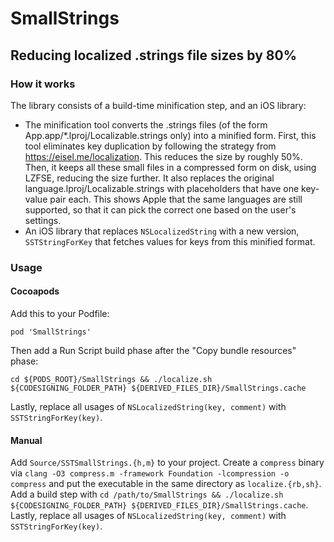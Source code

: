 # SmallStrings
## Reducing localized .strings file sizes by 80%

### How it works

The library consists of a build-time minification step, and an iOS library:
- The minification tool converts the .strings files (of the form App.app/\*.lproj/Localizable.strings only) into a minified form. First, this tool eliminates key duplication by following the strategy from https://eisel.me/localization. This reduces the size by roughly 50%. Then, it keeps all these small files in a compressed form on disk, using LZFSE, reducing the size further. It also replaces the original language.lproj/Localizable.strings with placeholders that have one key-value pair each. This shows Apple that the same languages are still supported, so that it can pick the correct one based on the user's settings.
- An iOS library that replaces `NSLocalizedString` with a new version, `SSTStringForKey` that fetches values for keys from this minified format.

### Usage

#### Cocoapods

Add this to your Podfile:
```
pod 'SmallStrings'
```

Then add a Run Script build phase after the "Copy bundle resources" phase:
```
cd ${PODS_ROOT}/SmallStrings && ./localize.sh ${CODESIGNING_FOLDER_PATH} ${DERIVED_FILES_DIR}/SmallStrings.cache
```

Lastly, replace all usages of `NSLocalizedString(key, comment)` with `SSTStringForKey(key)`.

#### Manual

Add `Source/SSTSmallStrings.{h,m}` to your project. Create a `compress` binary via `clang -O3 compress.m -framework Foundation -lcompression -o compress` and put the executable in the same directory as `localize.{rb,sh}`. Add a build step with `cd /path/to/SmallStrings && ./localize.sh ${CODESIGNING_FOLDER_PATH} ${DERIVED_FILES_DIR}/SmallStrings.cache`. Lastly, replace all usages of `NSLocalizedString(key, comment)` with `SSTStringForKey(key)`.
